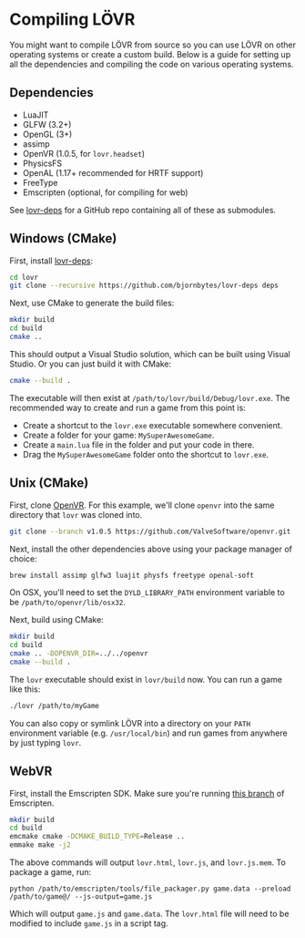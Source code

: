 Compiling LÖVR
===

You might want to compile LÖVR from source so you can use LÖVR on other operating systems or create
a custom build.  Below is a guide for setting up all the dependencies and compiling the code on
various operating systems.

Dependencies
---

- LuaJIT
- GLFW (3.2+)
- OpenGL (3+)
- assimp
- OpenVR (1.0.5, for `lovr.headset`)
- PhysicsFS
- OpenAL (1.17+ recommended for HRTF support)
- FreeType
- Emscripten (optional, for compiling for web)

See [lovr-deps](https://github.com/bjornbytes/lovr-deps) for a GitHub repo containing all of these
as submodules.

Windows (CMake)
---

First, install [lovr-deps](https://github.com/bjornbytes/lovr-deps):

```sh
cd lovr
git clone --recursive https://github.com/bjornbytes/lovr-deps deps
```

Next, use CMake to generate the build files:

```sh
mkdir build
cd build
cmake ..
```

This should output a Visual Studio solution, which can be built using Visual Studio.  Or you can
just build it with CMake:

```sh
cmake --build .
```

The executable will then exist at `/path/to/lovr/build/Debug/lovr.exe`.  The recommended way to
create and run a game from this point is:

- Create a shortcut to the `lovr.exe` executable somewhere convenient.
- Create a folder for your game: `MySuperAwesomeGame`.
- Create a `main.lua` file in the folder and put your code in there.
- Drag the `MySuperAwesomeGame` folder onto the shortcut to `lovr.exe`.

Unix (CMake)
---

First, clone [OpenVR](https://github.com/ValveSoftware/openvr).  For this example, we'll clone
`openvr` into the same directory that `lovr` was cloned into.

```sh
git clone --branch v1.0.5 https://github.com/ValveSoftware/openvr.git
```

Next, install the other dependencies above using your package manager of choice:

```sh
brew install assimp glfw3 luajit physfs freetype openal-soft
```

On OSX, you'll need to set the `DYLD_LIBRARY_PATH` environment variable to be
`/path/to/openvr/lib/osx32`.

Next, build using CMake:

```sh
mkdir build
cd build
cmake .. -DOPENVR_DIR=../../openvr
cmake --build .
```

The `lovr` executable should exist in `lovr/build` now.  You can run a game like this:

```sh
./lovr /path/to/myGame
```

You can also copy or symlink LÖVR into a directory on your `PATH` environment variable (e.g.
`/usr/local/bin`) and run games from anywhere by just typing `lovr`.

WebVR
---

First, install the Emscripten SDK.  Make sure you're running [this
branch](https://github.com/bjornbytes/emscripten/tree/lovr) of Emscripten.

```sh
mkdir build
cd build
emcmake cmake -DCMAKE_BUILD_TYPE=Release ..
emmake make -j2
```

The above commands will output `lovr.html`, `lovr.js`, and `lovr.js.mem`.  To package a game, run:

```
python /path/to/emscripten/tools/file_packager.py game.data --preload /path/to/game@/ --js-output=game.js
```

Which will output `game.js` and `game.data`.  The `lovr.html` file will need to be modified to
include `game.js` in a script tag.
